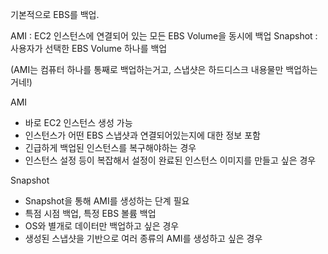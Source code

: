 기본적으로 EBS를 백업.

AMI : EC2 인스턴스에 연결되어 있는 모든 EBS Volume을 동시에 백업
Snapshot : 사용자가 선택한 EBS Volume 하나를 백업

(AMI는 컴퓨터 하나를 통째로 백업하는거고, 스냅샷은 하드디스크 내용물만 백업하는거네!)

AMI
- 바로 EC2 인스턴스 생성 가능
- 인스턴스가 어떤 EBS 스냅샷과 연결되어있는지에 대한 정보 포함
- 긴급하게 백업된 인스턴스를 복구해야하는 경우
- 인스턴스 설정 등이 복잡해서 설정이 완료된 인스턴스 이미지를 만들고 싶은 경우

 Snapshot
 - Snapshot을 통해 AMI를 생성하는 단계 필요
 - 특점 시점 백업, 특정 EBS 볼륨 백업
 - OS와 별개로 데이터만 백업하고 싶은 경우
 - 생성된 스냅샷을 기반으로 여러 종류의 AMI를 생성하고 싶은 경우